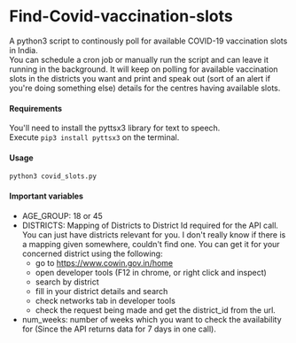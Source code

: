 # Find-Covid-vaccination-slots
A python3 script to continously poll for available COVID-19 vaccination slots in India. <br/>
You can schedule a cron job or manually run the script and can leave it running in the background. It will keep on polling for available vaccination slots in the districts you want and print and speak out (sort of an alert if you're doing something else) details for the centres having available slots.

#### Requirements
You'll need to install the pyttsx3 library for text to speech. <br/> Execute
`pip3 install pyttsx3` on the terminal.

#### Usage
`python3 covid_slots.py `

#### Important variables
- AGE_GROUP: 18 or 45
- DISTRICTS: Mapping of Districts to District Id required for the API call. You can just have districts relevant for you. I don't really know if there is a mapping given somewhere, couldn't find one. You can get it for your concerned district using the following:
  - go to https://www.cowin.gov.in/home 
  - open developer tools (F12 in chrome, or right click and inspect)
  - search by district 
  - fill in your district details and search
  - check networks tab in developer tools 
  - check the request being made and get the district_id from the url.
- num_weeks: number of weeks which you want to check the availability for (Since the API returns data for 7 days in one call).
